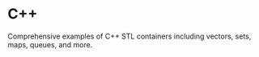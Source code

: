 # C++
Comprehensive examples of C++ STL containers including vectors, sets, maps, queues, and more.
